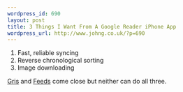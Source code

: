 ```yaml
--- 
wordpress_id: 690
layout: post
title: 3 Things I Want From A Google Reader iPhone App
wordpress_url: http://www.johng.co.uk/?p=690
---
```

<ol>
	<li>Fast, reliable syncing</li>
	<li>Reverse chronological sorting</li>
	<li>Image downloading</li>
</ol>
<a href="http://code.google.com/p/gris/">Gris</a> and <a href="http://www.prime31.com/iphone/feeds-version-131-finally-in-the-app-store/">Feeds</a> come close but neither can do all three.
